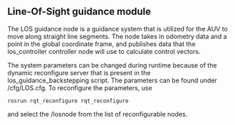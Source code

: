 ## Line-Of-Sight guidance module
The LOS guidance node is a guidance system that is utilized for the AUV to move along straight line segments.
The node takes in odometry data and a point in the global coordinate frame, and publishes data that the los_controller controller node will use to calculate control vectors.


The system parameters can be changed during runtime because of the dynamic reconfigure server that is present
in the los_guidance_backstepping script. The parameters can be found under /cfg/LOS.cfg. To reconfigure the parameters, use
```
rosrun rqt_reconfigure rqt_reconfigure
```
and select the /losnode from the list of reconfigurable nodes.

